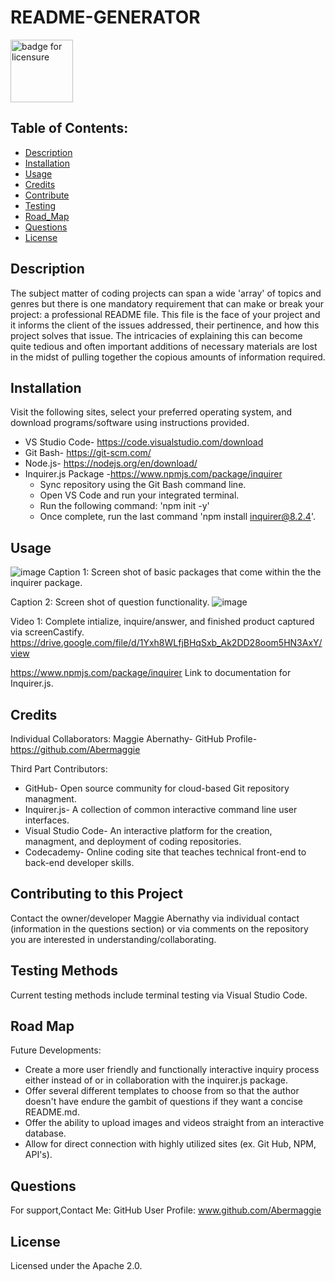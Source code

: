 # README-GENERATOR

<img width="100" alt="badge for licensure" src="https://img.shields.io/badge/License-Apache 2.0-blue.svg">

## Table of Contents:

- [Description](#description)
- [Installation](#installation)
- [Usage](#usage)
- [Credits](#credits)
- [Contribute](#contributing-to-this-project)
- [Testing](#testing-methods)
- [Road_Map](#road-map)
- [Questions](#questions)
- [License](#license)

## Description
The subject matter of coding projects can span a wide 'array' of topics and genres but there is one mandatory requirement that can make or break your project: a professional README file.  This file is the face of your project and it informs the client of the issues addressed, their pertinence, and how this project solves that issue. The intricacies of explaining this can become quite tedious and often important additions of necessary materials are lost in the midst of pulling together the copious amounts of information required. 

## Installation
Visit the following sites, select your preferred operating system, and download programs/software using instructions provided.

- VS Studio Code- https://code.visualstudio.com/download
- Git Bash- https://git-scm.com/
- Node.js- https://nodejs.org/en/download/
- Inquirer.js Package -https://www.npmjs.com/package/inquirer
	- Sync repository using the Git Bash command line.
	- Open VS Code and run your integrated terminal.
	- Run the following command: 'npm init -y'
	- Once complete, run the last command 'npm install inquirer@8.2.4'.


## Usage
![image](https://user-images.githubusercontent.com/114010430/207765098-01b4edb9-208b-40e4-afd9-e8e5b050dcd0.png)
Caption 1: Screen shot of basic packages that come within the the inquirer package.



Caption 2: Screen shot of question functionality.
![image](https://user-images.githubusercontent.com/114010430/207764968-1d085d84-af2b-44a8-8e81-d38ca2559e19.png)


Video 1: Complete intialize, inquire/answer, and finished product captured via screenCastify.
https://drive.google.com/file/d/1Yxh8WLfjBHqSxb_Ak2DD28oom5HN3AxY/view

https://www.npmjs.com/package/inquirer
Link to documentation for Inquirer.js.


## Credits
Individual Collaborators:
Maggie Abernathy- GitHub Profile- https://github.com/Abermaggie

Third Part Contributors:
- GitHub- Open source community for cloud-based Git repository managment.
- Inquirer.js- A collection of common interactive command line user interfaces.
- Visual Studio Code- An interactive platform for the creation, managment, and deployment of coding repositories.
- Codecademy- Online coding site that teaches technical front-end to back-end developer skills.


## Contributing to this Project
Contact the owner/developer Maggie Abernathy via individual contact (information in the questions section) or via comments on the repository you are interested in understanding/collaborating.

## Testing Methods
Current testing methods include terminal testing via Visual Studio Code.

## Road Map
Future Developments:

- Create a more user friendly and functionally interactive inquiry process either instead of or in collaboration with the inquirer.js package.
- Offer several different templates to choose from so that the author doesn't have endure the gambit of questions if they want a concise README.md.
- Offer the ability to upload images and videos straight from an interactive database.
- Allow for direct connection with highly utilized sites (ex. Git Hub, NPM, API's).



## Questions
For support,Contact Me: GitHub User Profile: www.github.com/Abermaggie

## License
Licensed under the Apache 2.0.

  
